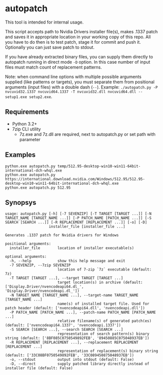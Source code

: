 autopatch
=========

This tool is intended for internal usage.

This script accepts path to Nvidia Drivers installer file(s), makes .1337 patch and saves it in appropriate location in your working copy of this repo. All you have to do then is to test patch, stage it for commit and push it. Optionally you can just save patch to stdout.

If you have already extracted binary files, you can supply them directly to autopatch running in direct mode `-D` option. In this case number of input files must match count of replacement patterns.

Note: when command line options with multiple possible arguments supplied (like patterns or targets), you must separate them from positional arguments (input files) with a double dash (`--`). Example: `./autopatch.py -P nvcuvid32.1337 nvcuvid64.1337 -T nvcuvid32.dll nvcuvid64.dll -- setup1.exe setup2.exe`.

## Requirements

* Python 3.2+
* 7zip CLI utility
  * 7z.exe and 7z.dll are required, next to autopatch.py or set path with parameter

## Examples
```
python.exe autopatch.py temp/512.95-desktop-win10-win11-64bit-international-dch-whql.exe
python.exe autopatch.py https://international.download.nvidia.com/Windows/512.95/512.95-desktop-win10-win11-64bit-international-dch-whql.exe
python.exe autopatch.py 512.95
```

## Synopsys

```
usage: autopatch.py [-h] [-7 SEVENZIP] [-T TARGET [TARGET ...]] [-N TARGET_NAME [TARGET_NAME ...]] [-P PATCH_NAME [PATCH_NAME ...]] [-S SEARCH [SEARCH ...]] [-R REPLACEMENT [REPLACEMENT ...]] [-o] [-D]
                    installer_file [installer_file ...]

Generates .1337 patch for Nvidia drivers for Windows

positional arguments:
  installer_file        location of installer executable(s)

optional arguments:
  -h, --help            show this help message and exit
  -7 SEVENZIP, --7zip SEVENZIP
                        location of 7-zip `7z` executable (default: 7z)
  -T TARGET [TARGET ...], --target TARGET [TARGET ...]
                        target location(s) in archive (default: ['Display.Driver/nvencodeapi64.dl_', 'Display.Driver/nvencodeapi.dl_'])
  -N TARGET_NAME [TARGET_NAME ...], --target-name TARGET_NAME [TARGET_NAME ...]
                        name(s) of installed target file. Used for patch header (default: ['nvencodeapi64.dll', 'nvencodeapi.dll'])
  -P PATCH_NAME [PATCH_NAME ...], --patch-name PATCH_NAME [PATCH_NAME ...]
                        relative filename(s) of generated patch(es) (default: ['nvencodeapi64.1337', 'nvencodeapi.1337'])
  -S SEARCH [SEARCH ...], --search SEARCH [SEARCH ...]
                        representation of search pattern(s) binary string (default: ['8BF085C0750549892FEB', '89450885C075048937EB'])
  -R REPLACEMENT [REPLACEMENT ...], --replacement REPLACEMENT [REPLACEMENT ...]
                        representation of replacement(s) binary string (default: ['33C08BF0750549892FEB', '33C089450875048937EB'])
  -o, --stdout          output into stdout (default: False)
  -D, --direct          supply patched library directly instead of installer file (default: False)
```
